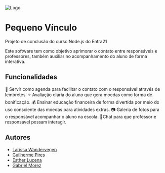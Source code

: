 ![Logo](frontend/assets/logo-icon-horizontal-pink.sgv)


# Pequeno Vínculo

Projeto de conclusão do curso Node.js do Entra21

Este software tem como objetivo aprimorar o contato entre responsáveis e professores, também auxiliar no acompanhamento do aluno de forma interativa. 

## Funcionalidades

📖 Servir como agenda para facilitar o contato com o responsável através de lembretes. 
⭐ Avaliação diária do aluno que gera moedas como forma de bonificação.
💰 Ensinar educação financeira de forma divertida por meio do uso consciente das moedas para atividades extras.
📷 Galeria de fotos para o responsável acompanhar o aluno na escola. 
💭Chat para que professor e responsável possam interagir. 


## Autores

- [Larissa Wandervegen](https://github.com/larissawandervegen)
- [Guilherme Pires](https://github.com/PiresGuilherme)
- [Esther Lucena](https://github.com/EstherLucena)
- [Gabriel Morez](https://github.com/gabrielmorez)
